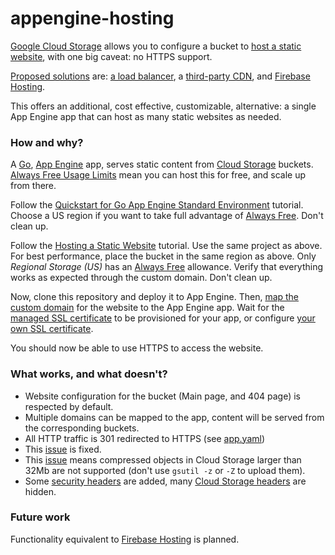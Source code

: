 # appengine-hosting

[Google Cloud Storage](https://cloud.google.com/storage/) allows you to configure a bucket to [host a static website](https://cloud.google.com/storage/docs/hosting-static-website), with one big caveat: no HTTPS support.

[Proposed solutions](https://cloud.google.com/storage/docs/static-website#https) are: [a load balancer](https://cloud.google.com/compute/docs/load-balancing/http/adding-a-backend-bucket-to-content-based-load-balancing), a [third-party CDN](https://cloud.google.com/interconnect/docs/how-to/cdn-interconnect), and [Firebase Hosting](https://firebase.google.com/docs/hosting/).

This offers an additional, cost effective, customizable, alternative: a single App Engine app that can host as many static websites as needed.

### How and why?

A [Go](https://golang.org/), [App Engine](https://cloud.google.com/appengine/) app, serves static content from [Cloud Storage](https://cloud.google.com/storage/) buckets. [Always Free Usage Limits](https://cloud.google.com/free/docs/always-free-usage-limits) mean you can host this for free, and scale up from there.

Follow the [Quickstart for Go App Engine Standard Environment](https://cloud.google.com/appengine/docs/standard/go/quickstart) tutorial. Choose a US region if you want to take full advantage of [Always Free](https://cloud.google.com/free/docs/always-free-usage-limits). Don't clean up.

Follow the [Hosting a Static Website](https://cloud.google.com/storage/docs/hosting-static-website) tutorial. Use the same project as above. For best performance, place the bucket in the same region as above. Only *Regional Storage (US)* has an [Always Free](https://cloud.google.com/free/docs/always-free-usage-limits) allowance. Verify that everything works as expected through the custom domain. Don't clean up.

Now, clone this repository and deploy it to App Engine. Then, [map the custom domain](https://cloud.google.com/appengine/docs/standard/go/mapping-custom-domains) for the website to the App Engine app. Wait for the [managed SSL certificate](https://cloud.google.com/appengine/docs/standard/go/securing-custom-domains-with-ssl#verify_a_managed_certificate_has_been_provisioned) to be provisioned for your app, or configure [your own SSL certificate](https://cloud.google.com/appengine/docs/standard/go/securing-custom-domains-with-ssl#using_your_own_ssl_certificates).

You should now be able to use HTTPS to access the website.

### What works, and what doesn't?

* Website configuration for the bucket (Main page, and 404 page) is respected by default.
* Multiple domains can be mapped to the app, content will be served from the corresponding buckets.
* All HTTP traffic is 301 redirected to HTTPS (see [app.yaml](app.yaml))
* This [issue](https://cloud.google.com/storage/docs/static-website#empty-obj) is fixed.
* This [issue](https://issuetracker.google.com/issues/70223986) means compressed objects in Cloud Storage larger than 32Mb are not supported (don't use `gsutil -z` or `-Z` to upload them).
* Some [security headers](https://securityheaders.io/) are added, many [Cloud Storage headers](https://cloud.google.com/storage/docs/xml-api/reference-headers) are hidden.

### Future work

Functionality equivalent to [Firebase Hosting](https://firebase.google.com/docs/hosting/url-redirects-rewrites) is planned.
